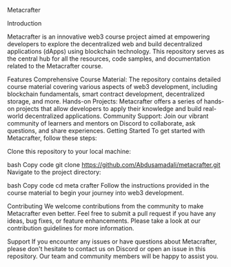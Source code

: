 Metacrafter

Introduction

Metacrafter is an innovative web3 course project aimed at empowering developers to explore the decentralized web and build decentralized applications (dApps) using blockchain technology. This repository serves as the central hub for all the resources, code samples, and documentation related to the Metacrafter course.

Features
Comprehensive Course Material: The repository contains detailed course material covering various aspects of web3 development, including blockchain fundamentals, smart contract development, decentralized storage, and more.
Hands-on Projects: Metacrafter offers a series of hands-on projects that allow developers to apply their knowledge and build real-world decentralized applications.
Community Support: Join our vibrant community of learners and mentors on Discord to collaborate, ask questions, and share experiences.
Getting Started
To get started with Metacrafter, follow these steps:

Clone this repository to your local machine:

bash
Copy code
git clone https://github.com/Abdusamadali/metacrafter.git
Navigate to the project directory:

bash
Copy code
cd meta crafter
Follow the instructions provided in the course material to begin your journey into web3 development.

Contributing
We welcome contributions from the community to make Metacrafter even better. Feel free to submit a pull request if you have any ideas, bug fixes, or feature enhancements. Please take a look at our contribution guidelines for more information.

Support
If you encounter any issues or have questions about Metacrafter, please don't hesitate to contact us on Discord or open an issue in this repository. Our team and community members will be happy to assist you.

